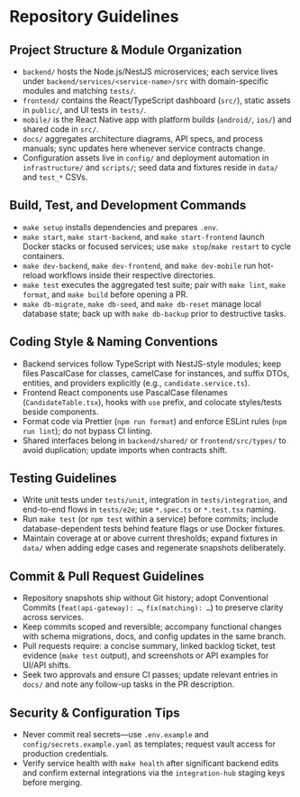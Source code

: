 # Repository Guidelines

## Project Structure & Module Organization
- `backend/` hosts the Node.js/NestJS microservices; each service lives under `backend/services/<service-name>/src` with domain-specific modules and matching `tests/`.
- `frontend/` contains the React/TypeScript dashboard (`src/`), static assets in `public/`, and UI tests in `tests/`.
- `mobile/` is the React Native app with platform builds (`android/`, `ios/`) and shared code in `src/`.
- `docs/` aggregates architecture diagrams, API specs, and process manuals; sync updates here whenever service contracts change.
- Configuration assets live in `config/` and deployment automation in `infrastructure/` and `scripts/`; seed data and fixtures reside in `data/` and `test_*` CSVs.

## Build, Test, and Development Commands
- `make setup` installs dependencies and prepares `.env`.
- `make start`, `make start-backend`, and `make start-frontend` launch Docker stacks or focused services; use `make stop`/`make restart` to cycle containers.
- `make dev-backend`, `make dev-frontend`, and `make dev-mobile` run hot-reload workflows inside their respective directories.
- `make test` executes the aggregated test suite; pair with `make lint`, `make format`, and `make build` before opening a PR.
- `make db-migrate`, `make db-seed`, and `make db-reset` manage local database state; back up with `make db-backup` prior to destructive tasks.

## Coding Style & Naming Conventions
- Backend services follow TypeScript with NestJS-style modules; keep files PascalCase for classes, camelCase for instances, and suffix DTOs, entities, and providers explicitly (e.g., `candidate.service.ts`).
- Frontend React components use PascalCase filenames (`CandidateTable.tsx`), hooks with `use` prefix, and colocate styles/tests beside components.
- Format code via Prettier (`npm run format`) and enforce ESLint rules (`npm run lint`); do not bypass CI linting.
- Shared interfaces belong in `backend/shared/` or `frontend/src/types/` to avoid duplication; update imports when contracts shift.

## Testing Guidelines
- Write unit tests under `tests/unit`, integration in `tests/integration`, and end-to-end flows in `tests/e2e`; use `*.spec.ts` or `*.test.tsx` naming.
- Run `make test` (or `npm test` within a service) before commits; include database-dependent tests behind feature flags or use Docker fixtures.
- Maintain coverage at or above current thresholds; expand fixtures in `data/` when adding edge cases and regenerate snapshots deliberately.

## Commit & Pull Request Guidelines
- Repository snapshots ship without Git history; adopt Conventional Commits (`feat(api-gateway): …`, `fix(matching): …`) to preserve clarity across services.
- Keep commits scoped and reversible; accompany functional changes with schema migrations, docs, and config updates in the same branch.
- Pull requests require: a concise summary, linked backlog ticket, test evidence (`make test` output), and screenshots or API examples for UI/API shifts.
- Seek two approvals and ensure CI passes; update relevant entries in `docs/` and note any follow-up tasks in the PR description.

## Security & Configuration Tips
- Never commit real secrets—use `.env.example` and `config/secrets.example.yaml` as templates; request vault access for production credentials.
- Verify service health with `make health` after significant backend edits and confirm external integrations via the `integration-hub` staging keys before merging.
